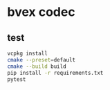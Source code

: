 # bvex codec

## test

```bash
vcpkg install
cmake --preset=default
cmake --build build
pip install -r requirements.txt
pytest
```